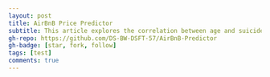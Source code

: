```yaml
---
layout: post
title: AirBnB Price Predictor
subtitle: This article explores the correlation between age and suicide in America
gh-repo: https://github.com/DS-BW-DSFT-57/AirBnB-Predictor
gh-badge: [star, fork, follow]
tags: [test]
comments: true
---
```

